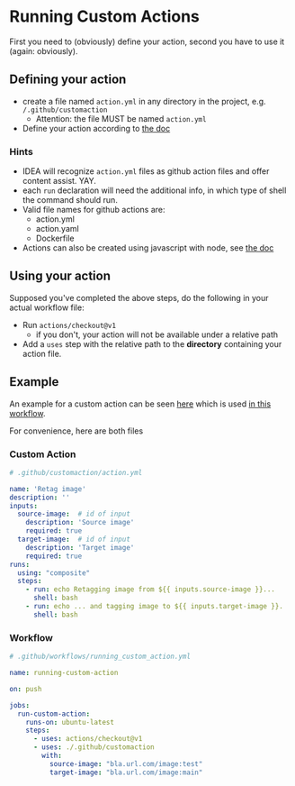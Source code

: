 # Running Custom Actions
First you need to (obviously) define your action, second you have to use it (again: obviously).

## Defining your action
* create a file named `action.yml` in any directory in the project, e.g. ``/.github/customaction``
    * Attention: the file MUST be named ``action.yml``
* Define your action according to [the doc](https://docs.github.com/en/free-pro-team@latest/actions/creating-actions/creating-a-composite-run-steps-action#creating-an-action-metadata-file)

### Hints
* IDEA will recognize ``action.yml`` files as github action files and offer content assist. YAY.
* each ``run`` declaration will need the additional info, in which type of shell the command
should run.
* Valid file names for github actions are:
    * action.yml
    * action.yaml
    * Dockerfile
* Actions can also be created using javascript with node, see [the doc](https://docs.github.com/en/free-pro-team@latest/actions/creating-actions/creating-a-javascript-action#creating-an-action-metadata-file)

## Using your action
Supposed you've completed the above steps, do the following in your actual workflow file:

* Run ``actions/checkout@v1``
    * if you don't, your action will not be available under a relative path
* Add a ``uses`` step with the relative path to the **directory** containing your action file.

## Example
An example for a custom action can be seen [here](.github/customaction/action.yml) which is used 
[in this workflow](.github/workflows/running_custom_action.yml).

For convenience, here are both files

### Custom Action

```yaml
# .github/customaction/action.yml

name: 'Retag image'
description: ''
inputs:
  source-image:  # id of input
    description: 'Source image'
    required: true
  target-image:  # id of input
    description: 'Target image'
    required: true
runs:
  using: "composite"
  steps:
    - run: echo Retagging image from ${{ inputs.source-image }}...
      shell: bash
    - run: echo ... and tagging image to ${{ inputs.target-image }}.
      shell: bash

```


### Workflow

```yaml
# .github/workflows/running_custom_action.yml

name: running-custom-action

on: push

jobs:
  run-custom-action:
    runs-on: ubuntu-latest
    steps:
      - uses: actions/checkout@v1
      - uses: ./.github/customaction
        with:
          source-image: "bla.url.com/image:test"
          target-image: "bla.url.com/image:main"

```
